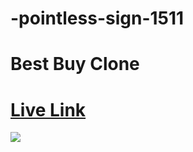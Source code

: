 # -pointless-sign-1511
# Best Buy Clone
<h1><a href = "https://stellar-medovik-658140.netlify.app/">Live Link</a></h1>
<img src = "https://drive.google.com/uc?id=1sr3XsHI0YhzzeRfigEw0HcTbo7tsSuQJ"/>
